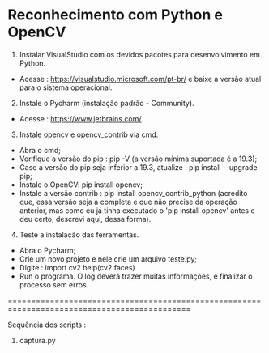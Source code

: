 # Reconhecimento com Python e OpenCV

1. Instalar VisualStudio com os devidos pacotes para desenvolvimento em Python.
 - Acesse : https://visualstudio.microsoft.com/pt-br/ e baixe a versão atual para o sistema operacional.

2. Instale o Pycharm (instalação padrão - Community).
 - Acesse : https://www.jetbrains.com/

3. Instale opencv e opencv_contrib via cmd.
 - Abra o cmd;
 - Verifique a versão do pip : pip -V (a versão mínima suportada é a 19.3);
 - Caso a versão do pip seja inferior a 19.3, atualize : pip install --upgrade pip;
 - Instale o OpenCV: pip install opencv;
 - Instale a versão contrib : pip install opencv_contrib_python (acredito que, essa versão seja a completa e que não precise da operação anterior, 
   mas como eu já tinha executado o 'pip install opencv' antes e deu certo, descrevi aqui, dessa forma).

4. Teste a instalação das ferramentas.
 - Abra o Pycharm;
 - Crie um novo projeto e nele crie um arquivo teste.py;
 - Digite : 
	import cv2
	help(cv2.faces)
 - Run o programa. O log deverá trazer muitas informações, e finalizar o processo sem erros.

=============================================================================================

Sequência dos scripts :
1. captura.py
